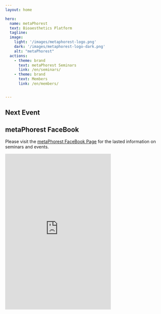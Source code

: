 ```yaml
---
layout: home

hero:
  name: metaPhorest
  text: Bioaesthetics Platform
  tagline:
  image:
    light: '/images/metaphorest-logo.png'
    dark: '/images/metaphorest-logo-dark.png'
    alt: "metaPhorest"
  actions:
    - theme: brand
      text: metaPhorest Seminars
      link: /en/seminars/
    - theme: brand
      text: Members
      link: /en/members/


---
```


## Next Event

<Event
  header = "113th metaPhorest Seminar by Mew Imashuku & Tomoki Matsumura"
  date = "November 7th, 2025 (Friday) 19:00 @Waseda TWIns"
  link = "/seminars/113"
  image = "/seminars/113/113.jpg"
/>

## metaPhorest FaceBook

Please visit the [metaPhorest FaceBook Page](http://facebook.com/metaphorest.net/) for the lasted information on seminars and events.

<iframe src="https://www.facebook.com/plugins/page.php?href=https%3A%2F%2Fwww.facebook.com%2Fmetaphorest.net&tabs=timeline&width=340&height=500&small_header=false&adapt_container_width=true&hide_cover=false&show_facepile=true&appId=107940335913847" width="340" height="500" style="border:none;overflow:hidden" scrolling="no" frameborder="0" allowfullscreen="true" allow="autoplay; clipboard-write; encrypted-media; picture-in-picture; web-share"></iframe>
